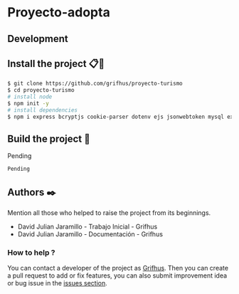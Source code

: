 # Proyecto-adopta


## Development

## Install the project 📋🔧
```sh
$ git clone https://github.com/grifhus/proyecto-turismo
$ cd proyecto-turismo
# install node
$ npm init -y 
# install dependencies
$ npm i express bcryptjs cookie-parser dotenv ejs jsonwebtoken mysql express-session
```

## Build the project 🚀

Pending
```sh
Pending
```
## Authors ✒️
Mention all those who helped to raise the project from its beginnings.

- David Julian Jaramillo - Trabajo Inicial - Grifhus
- David Julian Jaramillo - Documentación - Grifhus

### How to help ?
You can contact a developer of the project as [Grifhus](https://github.com/grifhus).
Then you can create a pull request to add or fix features, you can also submit improvement idea or bug issue in the [issues section](https://github.com/grifhus/proyecto-turismo/issues).


```
